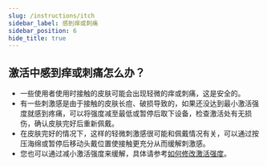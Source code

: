 ```yaml
---
slug: /instructions/itch
sidebar_label: 感到痒或刺痛
sidebar_position: 6
hide_title: true
---
```


## 激活中感到痒或刺痛怎么办？

- 一些使用者使用时接触的皮肤可能会出现轻微的痒或刺痛，这是安全的。
- 有一些刺激感是由于接触的皮肤长痘、破损导致的，如果还没达到最小激活强度就感到疼痛，可以将强度减至最低或暂停后取下设备，检查激活处有无损伤，确认皮肤完好后重新佩戴。
- 在皮肤完好的情况下，这样的轻微刺激感很可能和佩戴情况有关，可以通过按压海绵或暂停后移动头戴位置使接触更充分从而缓解刺激感。
- 您也可以通过减小激活强度来缓解，具体请参考[如何修改激活强度](/instructions/change-intensity)。
